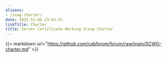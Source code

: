 ```yaml
---
aliases:
- /scwg-charter/
date: 2023-12-04 23:43:51
linkTitle: Charter
title: Server Certificate Working Group Charter
---
```


{{< markdown url="https://github.com/cabforum/forum/raw/main/SCWG-charter.md" >}}